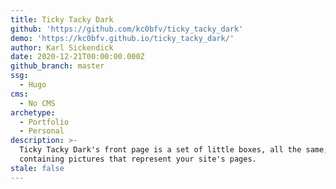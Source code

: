 ```yaml
---
title: Ticky Tacky Dark
github: 'https://github.com/kc0bfv/ticky_tacky_dark'
demo: 'https://kc0bfv.github.io/ticky_tacky_dark/'
author: Karl Sickendick
date: 2020-12-21T00:00:00.000Z
github_branch: master
ssg:
  - Hugo
cms:
  - No CMS
archetype:
  - Portfolio
  - Personal
description: >-
  Ticky Tacky Dark's front page is a set of little boxes, all the same,
  containing pictures that represent your site's pages.
stale: false
---
```

